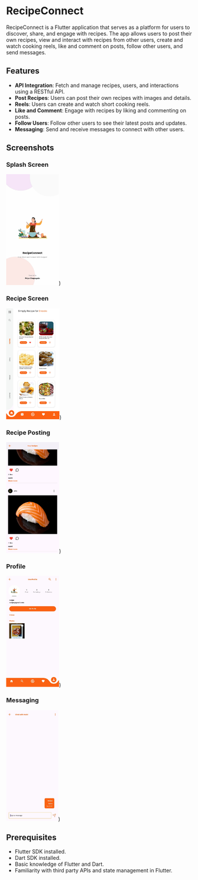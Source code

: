 # RecipeConnect

RecipeConnect is a Flutter application that serves as a platform for users to discover, share, and engage with recipes. The app allows users to post their own recipes, view and interact with recipes from other users, create and watch cooking reels, like and comment on posts, follow other users, and send messages.

## Features

- **API Integration**: Fetch and manage recipes, users, and interactions using a RESTful API.
- **Post Recipes**: Users can post their own recipes with images and details.
- **Reels**: Users can create and watch short cooking reels.
- **Like and Comment**: Engage with recipes by liking and commenting on posts.
- **Follow Users**: Follow other users to see their latest posts and updates.
- **Messaging**: Send and receive messages to connect with other users.

## Screenshots

### Splash Screen
<img src="https://github.com/Priya129/RecipeConnect/blob/main/assets/Images/recipe1.jpg" alt="Splash Screen" height="300"/>)

### Recipe Screen
<img src="https://github.com/Priya129/RecipeConnect/blob/main/assets/Images/recipe2.jpg" alt="Recipe Screen" height="300"/>)

### Recipe Posting
<img src="https://github.com/Priya129/RecipeConnect/blob/main/assets/Images/recipe3.jpg" alt="Recipe Posting" height="300"/>)

### Profile
<img src="https://github.com/Priya129/RecipeConnect/blob/main/assets/Images/recipe4.jpg" alt="Profile" height="300"/>)

### Messaging
<img src="https://github.com/Priya129/RecipeConnect/blob/main/assets/Images/recipe5.jpg" alt="Messaging" height="300"/>)

## Prerequisites

- Flutter SDK installed.
- Dart SDK installed.
- Basic knowledge of Flutter and Dart.
- Familiarity with third party APIs and state management in Flutter.



